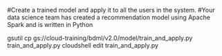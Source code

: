 #Create a trained model and apply it to all the users in the system.
#Your data science team has created a recommendation model using Apache Spark and is written in Python

gsutil cp gs://cloud-training/bdml/v2.0/model/train_and_apply.py train_and_apply.py
cloudshell edit train_and_apply.py
